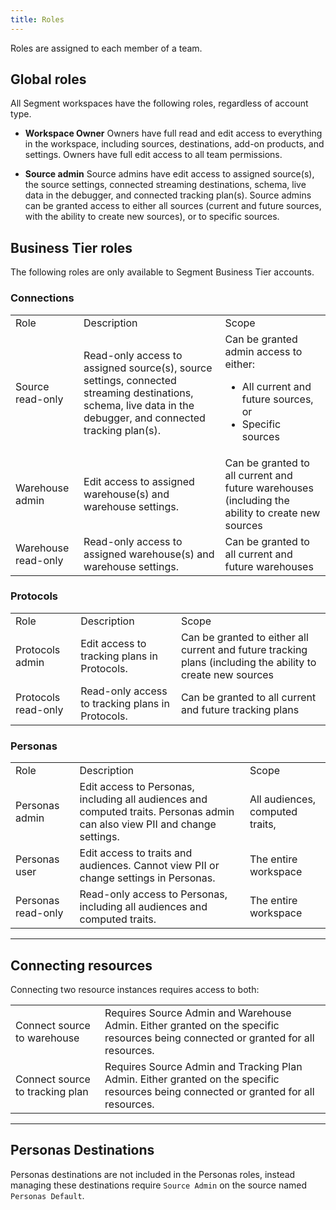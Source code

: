 ```yaml
---
title: Roles
---
```


Roles are assigned to each member of a team.

## Global roles

All Segment workspaces have the following roles, regardless of account type.

  - **Workspace Owner**
    Owners have full read and edit access to everything in the workspace, including sources, destinations, add-on products, and settings. Owners have full edit access to all team permissions.

  - **Source admin**
    Source admins have edit access to assigned source(s), the source settings, connected streaming destinations, schema, live data in the debugger, and connected tracking plan(s). Source admins can be granted access to either all sources (current and future sources, with the ability to create new sources), or to specific sources.



## Business Tier roles

The following roles are only available to Segment Business Tier accounts.

### Connections
<table>
  <tr>
    <td>Role</td>
    <td>Description</td>
    <td>Scope</td>
  </tr>
  <tr>
    <td>Source read-only</td>
    <td>Read-only access to assigned source(s), source settings, connected streaming destinations, schema, live data in the debugger, and connected tracking plan(s).</td>
    <td>Can be granted admin access to either:
<ul><li>All current and future sources, or
<li>Specific sources</li></ul></td>
  </tr>
  <tr>
    <td>Warehouse admin</td>
    <td>Edit access to assigned warehouse(s) and warehouse settings.</td>
    <td>Can be granted to all current and future warehouses (including the ability to create new sources</td>
  </tr>
  <tr>
    <td>Warehouse read-only</td>
    <td>Read-only access to assigned warehouse(s) and warehouse settings.</td>
    <td>Can be granted to all current and future warehouses</td>
  </tr>
</table>

### Protocols

<table>
  <tr>
    <td>Role</td>
    <td>Description</td>
    <td>Scope</td>
  </tr>
  <tr>
    <td>Protocols admin</td>
    <td>Edit access to tracking plans in Protocols.</td>
    <td>Can be granted to either all current and future tracking plans (including the ability to create new sources</td>
  </tr>
  <tr>
    <td>Protocols read-only</td>
    <td>Read-only access to tracking plans in Protocols.</td>
    <td>Can be granted to all current and future tracking plans</td>
  </tr>
</table>

### Personas
<table>
  <tr>
    <td>Role</td>
    <td>Description</td>
    <td>Scope</td>
  </tr>
  <tr>
    <td>Personas admin</td>
    <td>Edit access to Personas, including all audiences and computed traits. Personas admin can also view PII and change settings.</td>
    <td>All audiences, computed traits,</td>
  </tr>
  <tr>
    <td>Personas user</td>
    <td>Edit access to traits and audiences. Cannot view PII or change settings in Personas.</td>
    <td>The entire workspace</td>
  </tr>
  <tr>
    <td>Personas read-only</td>
    <td>Read-only access to Personas,  including all audiences and computed traits.</td>
    <td>The entire workspace</td>
  </tr>
</table>

---

## Connecting resources

Connecting two resource instances requires access to both:

<table>
  <tr>
    <td>Connect source to warehouse</td>
    <td>Requires Source Admin and Warehouse Admin. Either granted on the specific resources being connected or granted for all resources.</td>
  </tr>
  <tr>
    <td>Connect source to tracking plan</td>
    <td>Requires Source Admin and Tracking Plan Admin. Either granted on the specific resources being connected or granted for all resources. </td>
  </tr>
</table>

---

## Personas Destinations

Personas destinations are not included in the Personas roles, instead managing these destinations require `Source Admin` on the source named `Personas Default`.
